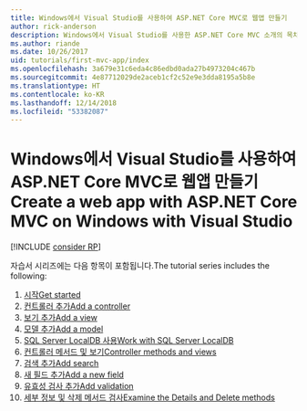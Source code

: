 ```yaml
---
title: Windows에서 Visual Studio를 사용하여 ASP.NET Core MVC로 웹앱 만들기
author: rick-anderson
description: Windows에서 Visual Studio를 사용한 ASP.NET Core MVC 소개의 목차를 참조하세요.
ms.author: riande
ms.date: 10/26/2017
uid: tutorials/first-mvc-app/index
ms.openlocfilehash: 3a679e31c6eda4c86edbd0ada27b4973204c467b
ms.sourcegitcommit: 4e87712029de2aceb1cf2c52e9e3dda8195a5b8e
ms.translationtype: HT
ms.contentlocale: ko-KR
ms.lasthandoff: 12/14/2018
ms.locfileid: "53382087"
---
```

# <a name="create-a-web-app-with-aspnet-core-mvc-on-windows-with-visual-studio"></a><span data-ttu-id="215b1-103">Windows에서 Visual Studio를 사용하여 ASP.NET Core MVC로 웹앱 만들기</span><span class="sxs-lookup"><span data-stu-id="215b1-103">Create a web app with ASP.NET Core MVC on Windows with Visual Studio</span></span>

[!INCLUDE [consider RP](~/includes/razor.md)]

<span data-ttu-id="215b1-104">자습서 시리즈에는 다음 항목이 포함됩니다.</span><span class="sxs-lookup"><span data-stu-id="215b1-104">The tutorial series includes the following:</span></span>

1. [<span data-ttu-id="215b1-105">시작</span><span class="sxs-lookup"><span data-stu-id="215b1-105">Get started</span></span>](start-mvc.md)
1. [<span data-ttu-id="215b1-106">컨트롤러 추가</span><span class="sxs-lookup"><span data-stu-id="215b1-106">Add a controller</span></span>](adding-controller.md)
1. [<span data-ttu-id="215b1-107">보기 추가</span><span class="sxs-lookup"><span data-stu-id="215b1-107">Add a view</span></span>](adding-view.md)
1. [<span data-ttu-id="215b1-108">모델 추가</span><span class="sxs-lookup"><span data-stu-id="215b1-108">Add a model</span></span>](adding-model.md)
1. [<span data-ttu-id="215b1-109">SQL Server LocalDB 사용</span><span class="sxs-lookup"><span data-stu-id="215b1-109">Work with SQL Server LocalDB</span></span>](working-with-sql.md)
1. [<span data-ttu-id="215b1-110">컨트롤러 메서드 및 보기</span><span class="sxs-lookup"><span data-stu-id="215b1-110">Controller methods and views</span></span>](controller-methods-views.md)
1. [<span data-ttu-id="215b1-111">검색 추가</span><span class="sxs-lookup"><span data-stu-id="215b1-111">Add search</span></span>](search.md)
1. [<span data-ttu-id="215b1-112">새 필드 추가</span><span class="sxs-lookup"><span data-stu-id="215b1-112">Add a new field</span></span>](new-field.md)
1. [<span data-ttu-id="215b1-113">유효성 검사 추가</span><span class="sxs-lookup"><span data-stu-id="215b1-113">Add validation</span></span>](validation.md)
1. [<span data-ttu-id="215b1-114">세부 정보 및 삭제 메서드 검사</span><span class="sxs-lookup"><span data-stu-id="215b1-114">Examine the Details and Delete methods</span></span>](details.md)
